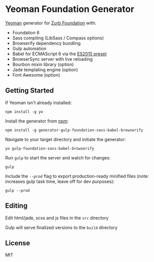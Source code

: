 # Yeoman Foundation Generator

[Yeoman](http://yeoman.io) generator for [Zurb Foundation](http://foundation.zurb.com/) with:

* Foundation 6
* Sass compiling (LibSass / Compass options)
* Browserify dependency bundling
* Gulp automation
* Babel for ECMAScript 6 via the [ES2015 preset](http://babeljs.io/docs/plugins/preset-es2015/)
* BrowserSync server with live reloading
* Bourbon mixin library (option)
* Jade templating engine (option)
* Font Awesome (option)

## Getting Started

If Yeoman isn't already installed:
```
npm install -g yo
```

Install the generator from [npm](https://www.npmjs.com/package/generator-gulp-foundation-sass-babel-browserify):
```
npm install -g generator-gulp-foundation-sass-babel-browserify
```

Navigate to your target directory and initiate the generator:
```
yo gulp-foundation-sass-babel-browserify
```

Run `gulp` to start the server and watch for changes:
```
gulp
```

Include the `--prod` flag to export production-ready minified files (note: increases gulp task time, leave off for dev purposes):
```
gulp --prod
```

## Editing

Edit html/jade, scss and js files in the `src` directory

Gulp will serve finalized versions to the `build` directory

## License

MIT
